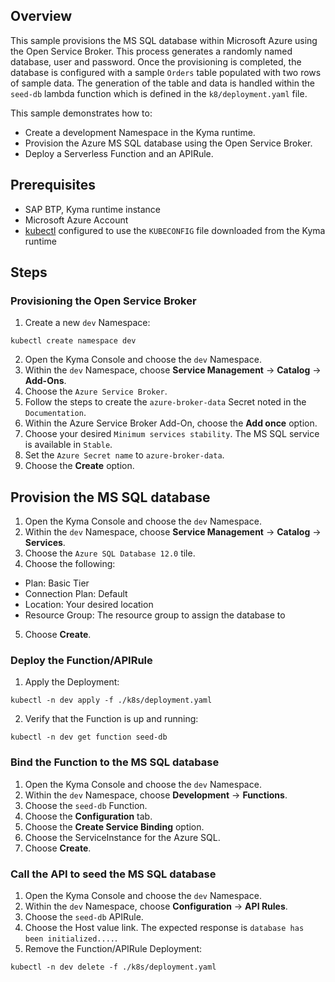 ## Overview

This sample provisions the MS SQL database within Microsoft Azure using the Open Service Broker. This process generates a randomly named database, user and password. Once the provisioning is completed, the database is configured with a sample `Orders` table populated with two rows of sample data. The generation of the table and data is handled within the `seed-db` lambda function which is defined in the `k8/deployment.yaml` file.

This sample demonstrates how to:

- Create a development Namespace in the Kyma runtime.
- Provision the Azure MS SQL database using the Open Service Broker.
- Deploy a Serverless Function and an APIRule.

## Prerequisites

- SAP BTP, Kyma runtime instance
- Microsoft Azure Account
- [kubectl](https://kubernetes.io/docs/tasks/tools/install-kubectl/) configured to use the `KUBECONFIG` file downloaded from the Kyma runtime

## Steps

### Provisioning the Open Service Broker

1. Create a new `dev` Namespace:

```shell script
kubectl create namespace dev
```

2. Open the Kyma Console and choose the `dev` Namespace.
3. Within the `dev` Namespace, choose **Service Management** -> **Catalog** -> **Add-Ons**.
4. Choose the `Azure Service Broker`.
5. Follow the steps to create the `azure-broker-data` Secret noted in the `Documentation`.
6. Within the Azure Service Broker Add-On, choose the **Add once** option.
7. Choose your desired `Minimum services stability`. The MS SQL service is available in `Stable`.
8. Set the `Azure Secret name` to `azure-broker-data`.
9. Choose the **Create** option.

## Provision the MS SQL database

1. Open the Kyma Console and choose the `dev` Namespace.
2. Within the `dev` Namespace, choose **Service Management** -> **Catalog** -> **Services**.
3. Choose the `Azure SQL Database 12.0` tile.
4. Choose the following:
  - Plan: Basic Tier
  - Connection Plan: Default
  - Location: Your desired location
  - Resource Group: The resource group to assign the database to
5. Choose **Create**.

### Deploy the Function/APIRule

1. Apply the Deployment:

```shell script
kubectl -n dev apply -f ./k8s/deployment.yaml
```

2. Verify that the Function is up and running:

```shell script
kubectl -n dev get function seed-db
```

### Bind the Function to the MS SQL database

1. Open the Kyma Console and choose the `dev` Namespace.
2. Within the `dev` Namespace, choose **Development** -> **Functions**.
3. Choose the `seed-db` Function.
4. Choose the **Configuration** tab.
5. Choose the **Create Service Binding** option.
6. Choose the ServiceInstance for the Azure SQL.
7. Choose **Create**.

### Call the API to seed the MS SQL database

1. Open the Kyma Console and choose the `dev` Namespace.
2. Within the `dev` Namespace, choose **Configuration** -> **API Rules**.
3. Choose the `seed-db` APIRule.
4. Choose the Host value link. The expected response is `database has been initialized....`.
5. Remove the Function/APIRule Deployment:

```shell script
kubectl -n dev delete -f ./k8s/deployment.yaml
```
